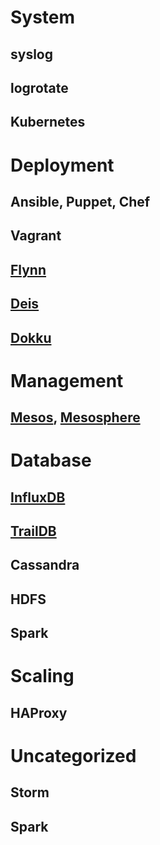 # System

## syslog

## logrotate

## Kubernetes

# Deployment

## Ansible, Puppet, Chef

## Vagrant

## [Flynn](https://flynn.io/)

## [Deis](http://deis.io/)

## [Dokku](https://github.com/dokku/dokku)

# Management

## [Mesos](http://mesos.apache.org/), [Mesosphere](https://mesosphere.com/)

# Database

## [InfluxDB](https://influxdata.com/)

## [TrailDB](http://traildb.io/)

## Cassandra

## HDFS

## Spark

# Scaling

## HAProxy

# Uncategorized

## Storm

## Spark
